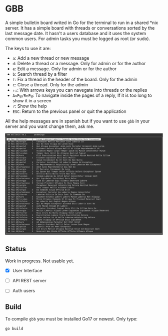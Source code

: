 # GBB

A simple bulletin board writed in Go for the  terminal to run in a shared *nix server. It has a simple board with threads or conversations sorted by the last message date. It hasn't a users database and it uses the system common users. For admin tasks you must be logged as root (or sudo). 

The keys to use it are:

- `a`: Add a new thread or new message
- `d`: Delete a thread or a message. Only for admin or for the author 
- `e`: Edit a message. Only for admin or for the author 
- `b`: Search thread by a filter
- `f`: Fix a thread in the header of the board. Only for the admin
- `c`: Close a thread. Only for the admin
- `↑↓`: With arrows keys you can navegate into threads or the replies
- `AvPg/RePg`: To navigate inside the pages of a reply, If it is too long to show it in a screen
- `?`: Show the help
- `ESC`: Return to the previous panel or quit the application


All the help messages are in spanish but if you want to use `gbb` in your server and you want change them, ask me.


![](utils/gbb-snapshot.png)

## Status

Work in progress. Not usable yet.

- [X] User Interface
- [ ] API REST server
- [ ] Auth users


## Build

To compile `gbb` you must be installed Go17 or newest. Only type:

```
go build
```
